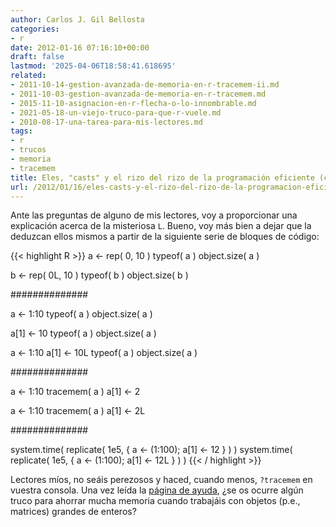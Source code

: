 ```yaml
---
author: Carlos J. Gil Bellosta
categories:
- r
date: 2012-01-16 07:16:10+00:00
draft: false
lastmod: '2025-04-06T18:58:41.618695'
related:
- 2011-10-14-gestion-avanzada-de-memoria-en-r-tracemem-ii.md
- 2011-10-03-gestion-avanzada-de-memoria-en-r-tracemem.md
- 2015-11-10-asignacion-en-r-flecha-o-lo-innombrable.md
- 2021-05-18-un-viejo-truco-para-que-r-vuele.md
- 2010-08-17-una-tarea-para-mis-lectores.md
tags:
- r
- trucos
- memoria
- tracemem
title: Eles, "casts" y el rizo del rizo de la programación eficiente (con R)
url: /2012/01/16/eles-casts-y-el-rizo-del-rizo-de-la-programacion-eficiente-con-r/
---
```


Ante las preguntas de alguno de mis lectores, voy a proporcionar una explicación acerca de la misteriosa `L`. Bueno, voy más bien a dejar que la deduzcan ellos mismos a partir de la siguiente serie de bloques de código:

{{< highlight R >}}
a <- rep( 0, 10 )
typeof( a )
object.size( a )

b <- rep( 0L, 10 )
typeof( b )
object.size( b )

##############

a <- 1:10
typeof( a )
object.size( a )

a[1] <- 10
typeof( a )
object.size( a )

a <- 1:10
a[1] <- 10L
typeof( a )
object.size( a )

##############

a <- 1:10
tracemem( a )
a[1] <- 2

a <- 1:10
tracemem( a )
a[1] <- 2L

##############

system.time( replicate( 1e5, { a <- (1:100); a[1] <- 12  } ) )
system.time( replicate( 1e5, { a <- (1:100); a[1] <- 12L } ) )
{{< / highlight >}}

Lectores míos, no seáis perezosos y haced, cuando menos, `?tracemem` en vuestra consola. Una vez leída la [página de ayuda](http://www.inside-r.org/r-doc/base/tracemem), ¿se os ocurre algún truco para ahorrar mucha memoria cuando trabajáis con objetos (p.e., matrices) grandes de enteros?